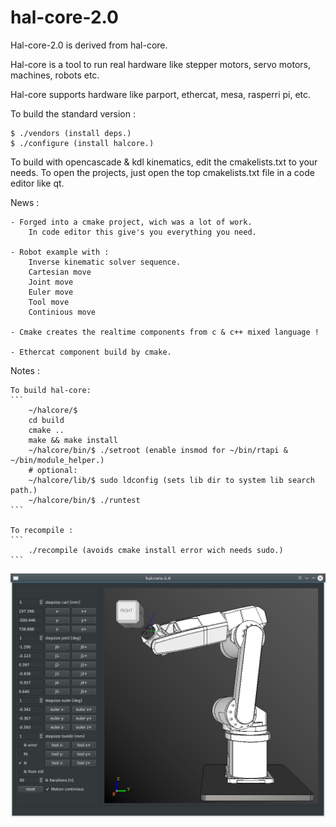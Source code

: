 # hal-core-2.0

Hal-core-2.0 is derived from hal-core.

Hal-core is a tool to run real hardware like stepper motors, servo motors,
machines, robots etc.

Hal-core supports hardware like parport, ethercat, mesa, rasperri pi, etc.

To build the standard version :
	
	$ ./vendors (install deps.)
	$ ./configure (install halcore.)
	
To build with opencascade & kdl kinematics, edit the cmakelists.txt to your needs.
To open the projects, just open the top cmakelists.txt file in a code editor like qt.

News :

    - Forged into a cmake project, wich was a lot of work.
        In code editor this give's you everything you need.
    
    - Robot example with :
        Inverse kinematic solver sequence.
        Cartesian move
        Joint move
        Euler move
        Tool move
        Continious move

    - Cmake creates the realtime components from c & c++ mixed language !

    - Ethercat component build by cmake.
    
Notes :

	To build hal-core:
	```
	    ~/halcore/$ 
		cd build
		cmake ..
		make && make install
		~/halcore/bin/$ ./setroot (enable insmod for ~/bin/rtapi & ~/bin/module_helper.)
		# optional:
		~/halcore/lib/$ sudo ldconfig (sets lib dir to system lib search path.)		
		~/halcore/bin/$ ./runtest
	```

    To recompile :
    ```
    	./recompile (avoids cmake install error wich needs sudo.)
	```
    

![screen](https://github.com/grotius-cnc/hal-core-2.0/blob/main/src/hal/components/opencascade/screen.jpg)









